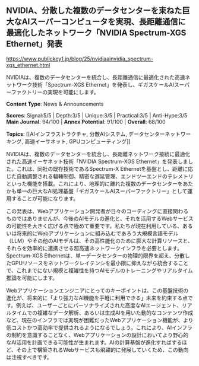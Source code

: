 ## NVIDIA、分散した複数のデータセンターを束ねた巨大なAIスーパーコンピュータを実現、長距離通信に最適化したネットワーク「NVIDIA Spectrum-XGS Ethernet」発表

https://www.publickey1.jp/blog/25/nvidiaainvidia_spectrum-xgs_ethernet.html

NVIDIAは、複数のデータセンターを統合し、長距離通信に最適化された高速ネットワーク技術「Spectrum-XGS Ethernet」を発表し、ギガスケールAIスーパーファクトリーの実現を可能にします。

**Content Type**: News & Announcements

**Scores**: Signal:5/5 | Depth:3/5 | Unique:3/5 | Practical:3/5 | Anti-Hype:3/5
**Main Journal**: 94/100 | **Annex Potential**: 91/100 | **Overall**: 68/100

**Topics**: [[AIインフラストラクチャ, 分散AIシステム, データセンターネットワーキング, 高速イーサネット, GPUコンピューティング]]

NVIDIAは、複数のデータセンターを統合し、長距離ネットワーク接続に最適化された高速イーサネット技術「NVIDIA Spectrum-XGS Ethernet」を発表しました。これは、同社の既存技術であるSpectrum-X Ethernetを基盤とし、距離に応じた自動調整される輻輳制御、精密な遅延管理、エンドツーエンドのテレメトリといった機能を搭載。これにより、地理的に離れた複数のデータセンターをあたかも単一の巨大なAI処理基盤「ギガスケールAIスーパーファクトリー」として運用することが可能になります。

この発表は、Webアプリケーション開発者が日々のコーディングに直接関わるものではありませんが、今後のAIモデルの進化と、それを活用するWebサービスの可能性を大きく広げる点で極めて重要です。私たちが現在利用している、あるいは将来的にWebアプリケーションに組み込むであろう大規模言語モデル（LLM）やその他のAIモデルは、その高性能化のために膨大な計算リソースと、それらを効率的に連携させる超高速ネットワークインフラを必要とします。Spectrum-XGS Ethernetは、単一データセンターの物理的限界を超え、分散したGPUリソースをネットワークレイテンシを最小限に抑えながら統合することで、これまでにない規模と複雑性を持つAIモデルのトレーニングやリアルタイム推論を可能にします。

Webアプリケーションエンジニアにとってのキーポイントは、この基盤技術の進化が、将来的に「より強力なAI機能を手軽に利用できる」未来を約束する点です。例えば、ユーザーごとにパーソナライズされた高度なAIエージェント、リアルタイムでの複雑なデータ解析、あるいは生成AIを用いた動的なコンテンツ作成など、現在のインフラでは実現が困難だったWebアプリケーション機能が、より低コストかつ高効率で提供されるようになるでしょう。これにより、AIインフラの制約を意識することなく、Webアプリケーションの設計においてより野心的なAI活用を計画できる可能性が生まれます。AIの計算基盤が進化すればするほど、その上で構築されるWebサービスも飛躍的に発展していくため、この動向は注視すべきです。